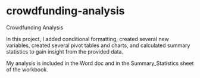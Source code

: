 # crowdfunding-analysis

Crowdfunding Analysis

In this project, I added conditional formatting, created several new variables, created several pivot tables and charts, and calculated summary statistics to gain insight from the provided data.

My analysis is included in the Word doc and in the Summary_Statistics sheet of the workbook.
